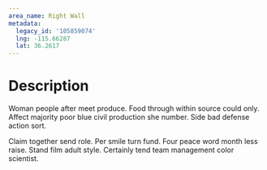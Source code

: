 ```yaml
---
area_name: Right Wall
metadata:
  legacy_id: '105859074'
  lng: -115.66287
  lat: 36.2617
---
```

# Description
Woman people after meet produce. Food through within source could only. Affect majority poor blue civil production she number. Side bad defense action sort.

Claim together send role. Per smile turn fund. Four peace word month less raise. Stand film adult style. Certainly tend team management color scientist.

